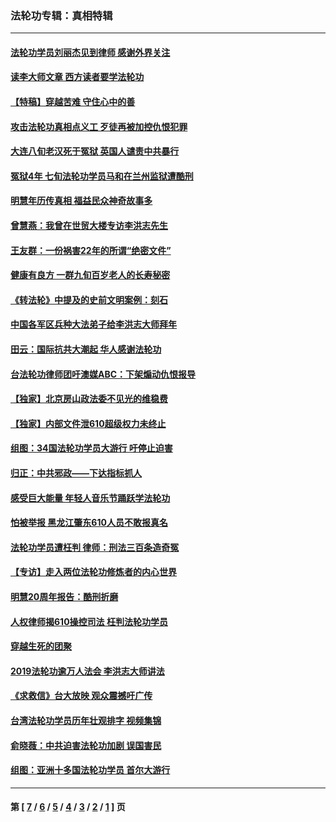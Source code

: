 ### 法轮功专辑：真相特辑
---
#### [法轮功学员刘丽杰见到律师 感谢外界关注](../../pages/nf4389/n13927012.md?03230430) 
#### [读李大师文章 西方读者要学法轮功](../../pages/nf4389/n13925142.md?03230430) 
#### [【特稿】穿越苦难 守住心中的善](../../pages/nf4389/n13784979.md?03230430) 
#### [攻击法轮功真相点义工 歹徒再被加控仇恨犯罪](../../pages/nf4389/n13601019.md?03230430) 
#### [大连八旬老汉死于冤狱 英国人谴责中共暴行](../../pages/nf4389/n13480118.md?03230430) 
#### [冤狱4年 七旬法轮功学员马和在兰州监狱遭酷刑](../../pages/nf4389/n13304688.md?03230430) 
#### [明慧年历传真相 福益民众神奇故事多](../../pages/nf4389/n13294545.md?03230430) 
#### [曾慧燕：我曾在世贸大楼专访李洪志先生](../../pages/nf4389/n12898729.md?03230430) 
#### [王友群：一份祸害22年的所谓“绝密文件”](../../pages/nf4389/n12871750.md?03230430) 
#### [健康有良方 一群九旬百岁老人的长寿秘密](../../pages/nf4389/n12847475.md?03230430) 
#### [《转法轮》中提及的史前文明案例：刻石](../../pages/nf4389/n12758577.md?03230430) 
#### [中国各军区兵种大法弟子给李洪志大师拜年](../../pages/nf4389/n12750047.md?03230430) 
#### [田云：国际抗共大潮起 华人感谢法轮功](../../pages/nf4389/n12357708.md?03230430) 
#### [台法轮功律师团吁澳媒ABC：下架煽动仇恨报导](../../pages/nf4389/n12279917.md?03230430) 
#### [【独家】北京房山政法委不见光的维稳费](../../pages/nf4389/n12031979.md?03230430) 
#### [【独家】内部文件泄610超级权力未终止](../../pages/nf4389/n12023895.md?03230430) 
#### [组图：34国法轮功学员大游行 吁停止迫害](../../pages/nf4389/n11492658.md?03230430) 
#### [归正：中共邪政——下达指标抓人](../../pages/nf4389/n11474770.md?03230430) 
#### [感受巨大能量 年轻人音乐节踊跃学法轮功](../../pages/nf4389/n11441981.md?03230430) 
#### [怕被举报 黑龙江肇东610人员不敢报真名](../../pages/nf4389/n11436499.md?03230430) 
#### [法轮功学员遭枉判 律师：刑法三百条造奇冤](../../pages/nf4389/n11433943.md?03230430) 
#### [【专访】走入两位法轮功修炼者的内心世界](../../pages/nf4389/n11415623.md?03230430) 
#### [明慧20周年报告：酷刑折磨](../../pages/nf4389/n11387954.md?03230430) 
#### [人权律师揭610操控司法 枉判法轮功学员](../../pages/nf4389/n11313370.md?03230430) 
#### [穿越生死的团聚](../../pages/nf4389/n11258922.md?03230430) 
#### [2019法轮功逾万人法会 李洪志大师讲法](../../pages/nf4389/n11265303.md?03230430) 
#### [《求救信》台大放映 观众震撼吁广传](../../pages/nf4389/n10922251.md?03230430) 
#### [台湾法轮功学员历年壮观排字 视频集锦](../../pages/nf4389/n10878789.md?03230430) 
#### [俞晓薇：中共迫害法轮功加剧 误国害民](../../pages/nf4389/n10859260.md?03230430) 
#### [组图：亚洲十多国法轮功学员 首尔大游行](../../pages/nf4389/n10781149.md?03230430) 

---
#### 第 [ [7](./7.md?03230430) / [6](./6.md?03230430) / [5](./5.md?03230430) / [4](./4.md?03230430) / [3](./3.md?03230430) / [2](./2.md?03230430) / [1](./1.md?03230430) ] 页
